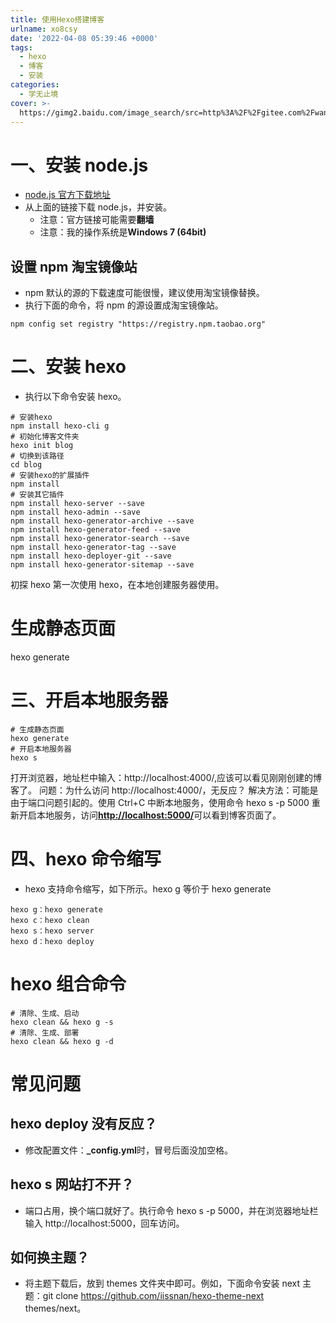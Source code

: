 ```yaml
---
title: 使用Hexo搭建博客
urlname: xo8csy
date: '2022-04-08 05:39:46 +0000'
tags:
  - hexo
  - 博客
  - 安装
categories:
  - 学无止境
cover: >-
  https://gimg2.baidu.com/image_search/src=http%3A%2F%2Fgitee.com%2Fwangbowen97%2FBlogImgs%2Fraw%2Fmaster%2FpostImages%2FHexoCover.jpg&refer=http%3A%2F%2Fgitee.com&app=2002&size=f9999,10000&q=a80&n=0&g=0n&fmt=auto?sec=1652059164&t=ac7f746ad7621718ece964ce547ba635
---
```


# 一、安装 node.js

- [node.js 官方下载地址](https://nodejs.org/en/)
- 从上面的链接下载 node.js，并安装。
  - 注意：官方链接可能需要**翻墙**
  - 注意：我的操作系统是**Windows 7 (64bit)**

## 设置 npm 淘宝镜像站

- npm 默认的源的下载速度可能很慢，建议使用淘宝镜像替换。
- 执行下面的命令，将 npm 的源设置成淘宝镜像站。

```
npm config set registry "https://registry.npm.taobao.org"
```

# 二、安装 hexo

- 执行以下命令安装 hexo。

```
# 安装hexo
npm install hexo-cli g
# 初始化博客文件夹
hexo init blog
# 切换到该路径
cd blog
# 安装hexo的扩展插件
npm install
# 安装其它插件
npm install hexo-server --save
npm install hexo-admin --save
npm install hexo-generator-archive --save
npm install hexo-generator-feed --save
npm install hexo-generator-search --save
npm install hexo-generator-tag --save
npm install hexo-deployer-git --save
npm install hexo-generator-sitemap --save

```

初探 hexo
第一次使用 hexo，在本地创建服务器使用。

# 生成静态页面

hexo generate

# 三、开启本地服务器

```
# 生成静态页面
hexo generate
# 开启本地服务器
hexo s
```

打开浏览器，地址栏中输入：http://localhost:4000/,应该可以看见刚刚创建的博客了。
问题：为什么访问 http://localhost:4000/，无反应？
解决方法：可能是由于端口问题引起的。使用 Ctrl+C 中断本地服务，使用命令 hexo s -p 5000 重新开启本地服务，访问[**http://localhost:5000/**](http://localhost:5000/)可以看到博客页面了。

# 四、hexo 命令缩写

- hexo 支持命令缩写，如下所示。hexo g 等价于 hexo generate

```
hexo g：hexo generate
hexo c：hexo clean
hexo s：hexo server
hexo d：hexo deploy
```

# hexo 组合命令

```
# 清除、生成、启动
hexo clean && hexo g -s
# 清除、生成、部署
hexo clean && hexo g -d
```

# 常见问题

## hexo deploy 没有反应？

- 修改配置文件：**\_config.yml**时，冒号后面没加空格。

## hexo s 网站打不开？

- 端口占用，换个端口就好了。执行命令 hexo s -p 5000，并在浏览器地址栏输入 http://localhost:5000，回车访问。

## 如何换主题？

- 将主题下载后，放到 themes 文件夹中即可。例如，下面命令安装 next 主题：git clone https://github.com/iissnan/hexo-theme-next themes/next。

